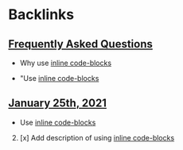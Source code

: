 
# Backlinks
## [Frequently Asked Questions](<Frequently Asked Questions.md>)
- Why use [inline code-blocks](<inline code-blocks.md>)

- "Use [inline code-blocks](<inline code-blocks.md>)

## [January 25th, 2021](<January 25th, 2021.md>)
- Use [inline code-blocks](<inline code-blocks.md>)

2. [x] Add description of using [inline code-blocks](<inline code-blocks.md>)

